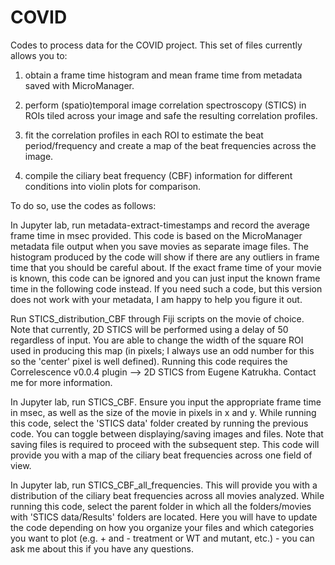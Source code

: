 # COVID

Codes to process data for the COVID project.
This set of files currently allows you to:

1. obtain a frame time histogram and mean frame time from metadata saved with MicroManager.

2. perform (spatio)temporal image correlation spectroscopy (STICS) in ROIs tiled across your image and safe the resulting correlation profiles.

3. fit the correlation profiles in each ROI to estimate the beat period/frequency and create a map of the beat frequencies across the image.

4. compile the ciliary beat frequency (CBF) information for different conditions into violin plots for comparison.

To do so, use the codes as follows:

In Jupyter lab, run metadata-extract-timestamps and record the average frame time in msec provided. This code is based on the MicroManager metadata file output when you save movies as separate image files. The histogram produced by the code will show if there are any outliers in frame time that you should be careful about. If the exact frame time of your movie is known, this code can be ignored and you can just input the known frame time in the following code instead. If you need such a code, but this version does not work with your metadata, I am happy to help you figure it out.

Run STICS_distribution_CBF through Fiji scripts on the movie of choice. Note that currently, 2D STICS will be performed using a delay of 50 regardless of input. You are able to change the width of the square ROI used in producing this map (in pixels; I always use an odd number for this so the 'center' pixel is well defined). Running this code requires the Correlescence v0.0.4 plugin --> 2D STICS from Eugene Katrukha. Contact me for more information.

In Jupyter lab, run STICS_CBF. Ensure you input the appropriate frame time in msec, as well as the size of the movie in pixels in x and y. While running this code, select the 'STICS data' folder created by running the previous code. You can toggle between displaying/saving images and files. Note that saving files is required to proceed with the subsequent step. This code will provide you with a map of the ciliary beat frequencies across one field of view.

In Jupyter lab, run STICS_CBF_all_frequencies. This will provide you with a distribution of the ciliary beat frequencies across all movies analyzed. While running this code, select the parent folder in which all the folders/movies with 'STICS data/Results' folders are located. Here you will have to update the code depending on how you organize your files and which categories you want to plot (e.g. + and - treatment or WT and mutant, etc.) - you can ask me about this if you have any questions.
